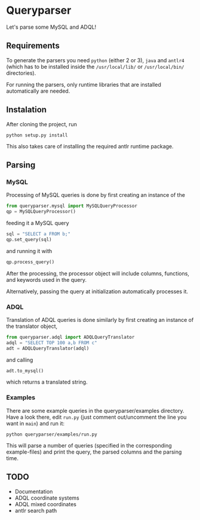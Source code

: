 # Queryparser

Let's parse some MySQL and ADQL!

## Requirements

To generate the parsers you need `python` (either 2 or 3), `java` and `antlr4` (which
has to be installed inside the `/usr/local/lib/` or `/usr/local/bin/` directories).

For running the parsers, only runtime libraries that are installed
automatically are needed.

## Instalation

After cloning the project, run
```
python setup.py install
```
This also takes care of installing the required antlr runtime package.

## Parsing

### MySQL

Processing of MySQL queries is done by first creating an instance of the

```python
from queryparser.mysql import MySQLQueryProcessor
qp = MySQLQueryProcessor()
```

feeding it a MySQL query

```python
sql = "SELECT a FROM b;"
qp.set_query(sql)
```

and running it with

```python
qp.process_query()
```

After the processing, the processor object will include columns, functions,
and keywords used in the query.

Alternatively, passing the query at initialization automatically processes it.

### ADQL

Translation of ADQL queries is done similarly by first creating an instance
of the translator object,

```python
from queryparser.adql import ADQLQueryTranslator
adql = "SELECT TOP 100 a,b FROM c"
adt = ADQLQueryTranslator(adql)
```

and calling

```python
adt.to_mysql()
```

which returns a translated string.

### Examples
There are some example queries in the queryparser/examples directory. Have a look there, edit `run.py` (just comment out/uncomment the line you want in `main`) and run it:
```
python queryparser/examples/run.py
```
This will parse a number of queries (specified in the corresponding example-files) and print the query, the parsed columns and the parsing time.

## TODO

* Documentation
* ADQL coordinate systems
* ADQL mixed coordinates
* antlr search path
